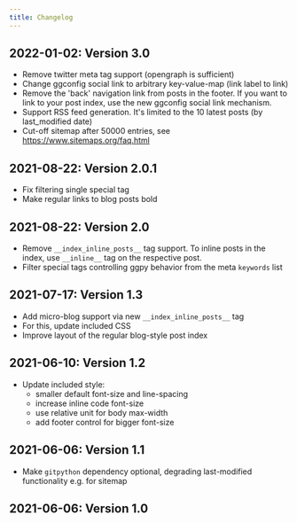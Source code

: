 ```yaml
---
title: Changelog
---
```


## 2022-01-02: Version 3.0

* Remove twitter meta tag support (opengraph is sufficient)
* Change ggconfig social link to arbitrary key-value-map (link label to link)
* Remove the 'back' navigation link from posts in the footer.
  If you want to link to your post index, use the new ggconfig social link mechanism.
* Support RSS feed generation. It's limited to the 10 latest posts (by last_modified date)
* Cut-off sitemap after 50000 entries, see https://www.sitemaps.org/faq.html

## 2021-08-22: Version 2.0.1

* Fix filtering single special tag
* Make regular links to blog posts bold

## 2021-08-22: Version 2.0

* Remove `__index_inline_posts__` tag support.
  To inline posts in the index, use `__inline__` tag on the respective post.
* Filter special tags controlling ggpy behavior from the meta `keywords` list

## 2021-07-17: Version 1.3

* Add micro-blog support via new `__index_inline_posts__` tag
* For this, update included CSS
* Improve layout of the regular blog-style post index

## 2021-06-10: Version 1.2

* Update included style:
    - smaller default font-size and line-spacing
    - increase inline code font-size
    - use relative unit for body max-width
    - add footer control for bigger font-size

## 2021-06-06: Version 1.1

* Make `gitpython` dependency optional, degrading last-modified functionality e.g. for sitemap

## 2021-06-06: Version 1.0
